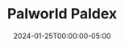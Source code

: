 ---
layout: ext_single
title: Palworld Paldex
slug: palworld-paldex
desc: Search for Pals in Palworld Paldex and display their stats
category: games
date: '2024-01-25T00:00:00-05:00'
permalink: extensions/games/:slug
download_url: https://christinak.itch.io/palworld-paldex
developer_name: Christina K.
developer_url: https://christinak.itch.io
icon_local: palworld-paldex-icon.png
trailer: https://www.youtube.com/embed/RzzlE1tZMWk
screenshots_local: palworld-paldex-deck.png, palworld-paldex-chat.png
version: 1.0
sammi_version: 2023.3.1 and up
platform: Any
overview: |
    **Palworld Paldex** is an extension for **SAMMI** that allows you to search for Pals in Palworld Paldex and display their stats.

    **Features**  
    - Search for Pals by Name, Paldex Number, Type, Suitability, or Drop.
    - Get detailed stats for each Pal including name, description, types, and more.
    - Easy integration with your SAMMI.
    - Premade deck with all available commands, including example Twitch Chat triggers

    **Extension is in active development.**
    Please note this is a completely new extension, and some entries may not be 100% accurate or may be missing.

    **Important Notes**  
    Paldeck Palworld utilizes some parts of code from an API under the MIT license, available at [https://github.com/mlg404/palworld-paldex-api](https://github.com/mlg404/palworld-paldex-api), deployed on our server. 
    Access to this server is exclusively reserved for use with the SAMMI extension. Unauthorized use of this server for external queries is strictly prohibited.

setup: |
    #### Quick Start 

    1. Install the .sef extension you just downloaded from this page to your SAMMI. Ensure you're on the latest versions of SAMMI.
    2. Open Bridge. It must be running for the extension to work.
    3. Review the premade deck "Palworld Paldex" for all available extension commands. 

    #### Get Pal By Name
    Allows you to search for a Pal by name and get its stats.  
    Use Palworld Paldex Get Pal extension command with the following parameters:

    | Parameter | Description | Example |
    |-----------|-------------|---------|
    | Get Pal By | The way you want to search for a Pal | Select "Name" from the dropdown |
    | Max Amount of Results | Not applicable if searching by Name or Paldex Number | N/A |
    | Input | What Pal you're searching for (case insensitive) | Relaxaurus |
    | Save Variable As | Variable name to save the result into, empty string if no results | result |
    {:class='table table-secondary table-hover'}  

    #### Get Pal By Paldex Number
    Allows you to search for a Pal by its Paldex Number and get its stats.  
    Use Palworld Paldex Get Pal extension command with the following parameters:

    | Parameter | Description | Example |
    |-----------|-------------|---------|
    | Get Pal By | The way you want to search for a Pal | Select "Paldex Number" from the dropdown |
    | Max Amount of Results | Not applicable if searching by Name or Paldex Number | N/A |
    | Input | Paldex Number you're searching for. Will NOT accept numbers without leading zeroes, e.g. 12 instead of 012. | 050 |
    | Save Variable As | Variable name to save the result into, empty string if no results | result |
    {:class='table table-secondary table-hover'}  

    #### Get Pal By Type
    Allows you to search for a Pal by its Type and get its stats.  
    Use Palworld Paldex Get Pal extension command with the following parameters:


    | Parameter | Description | Example |
    |-----------|-------------|---------|
    | Get Pal By | The way you want to search for a Pal | Select "Type" from the dropdown |
    | Max Amount of Results | Maximum amount of pals returned with this type (default is 10) | 5 |
    | Input | Type you're searching for (case insensitive) | water |
    | Save Variable As | Variable name to save the result into, empty string if no results | result |
    {:class='table table-secondary table-hover'}  

    #### Get Pal By Suitability
    Allows you to search for a Pal by its Suitability and get its stats.  
    Use Palworld Paldex Get Pal extension command with the following parameters:

    | Parameter | Description | Example |
    |-----------|-------------|---------|
    | Get Pal By | The way you want to search for a Pal | Select "Suitability" from the dropdown |
    | Max Amount of Results | Maximum amount of pals returned with this suitability (default is 10) | 5 |
    | Input | Suitability you're searching for (case insensitive) | watering |
    | Save Variable As | Variable name to save the result into, empty string if no results | result |
    {:class='table table-secondary table-hover'}  

    #### Get Pal By Drop
    Allows you to search for a Pal by its Drop When Captured/Killed and get its stats.  
    Use Palworld Paldex Get Pal extension command with the following parameters:

    | Parameter | Description | Example |
    |-----------|-------------|---------|
    | Get Pal By | The way you want to search for a Pal | Select "Drop" from the dropdown |
    | Max Amount of Results | Maximum amount of pals returned with this drop (default is 10) | 5 |
    | Input | Drop you're searching for (case insensitive) | leather |
    | Save Variable As | Variable name to save the result into, empty string if no results | result |
    {:class='table table-secondary table-hover'}   

    #### General Information
    Each search will return an object (if searching by Name or Paldex Number) or array of objects with detailed Pal information: 

    ```
    name: Pal's name
    key: Paldex Number
    description: Pal description
    aura: - description: Abilities of the aura.
          - name: Name of the aura.
    types: Array of all Pal types
    drops: Array of droppable items.
    image: URL of the Pal's wiki image
    suitabilities: Array of suitable activities.
    suitability: Object of all suitabilities and their levels
    ```

    Example for Relaxaurus entry:

    ```json
    {
        "name": "relaxaurus",
        "key": "085",
        "description": "Contrary to its blasé appearance, it's quite ferocious.\nIt perceives everything in its sight as prey and will stop at nothing to devour it.",
        "aura": {
            "description": "Can be ridden.\nCan rapidly fire a missile launcher while mounted.",
            "name": "Hungry Missile"
        },
        "types": [
            "dragon",
            "water"
        ],
        "drops": [
            "high quality pal oil",
            "ruby"
        ],
        "image": "https:\/\/static.wikia.nocookie.net\/palworld\/images\/0\/01\/Relaxaurus_menu.png\/",
        "suitabilities": [
            "watering",
            "transporting"
        ],
        "suitability": [
            {
                "type": "watering",
                "level": 2
            },
            {
                "type": "transporting",
                "level": 1
            }
        ]
    }
    ```
privacy_collect: false
---